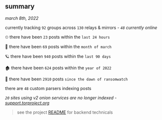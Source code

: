 
## summary
_march 8th, 2022_

currently tracking `92` groups across `130` relays & mirrors - _`48` currently online_

⏲ there have been `23` posts within the `last 24 hours`

🦈 there have been `69` posts within the `month of march`

🪐 there have been `940` posts within the `last 90 days`

🏚 there have been `624` posts within the `year of 2022`

🦕 there have been `2910` posts `since the dawn of ransomwatch`

there are `48` custom parsers indexing posts

_`20` sites using v2 onion services are no longer indexed - [support.torproject.org](https://support.torproject.org/onionservices/v2-deprecation/)_

> see the project [README](https://github.com/thetanz/ransomwatch#ransomwatch--) for backend technicals
